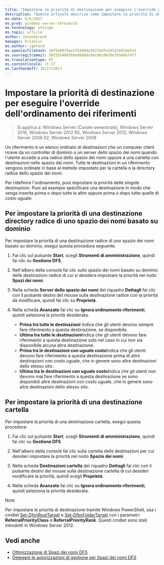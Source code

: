 ```yaml
---
title: "Impostare la priorità di destinazione per eseguire l'override dell'ordinamento dei riferimenti"
description: "Questo articolo descrive come impostare la priorità di destinazione per eseguire l'override dell'ordinamento dei riferimenti."
ms.date: 6/5/2017
ms.prod: windows-server-threshold
ms.technology: storage
ms.topic: article
author: JasonGerend
manager: brianlic
ms.author: jgerend
ms.openlocfilehash: 10f5e8979ae2f6390da76276dfa193226019e5d3
ms.sourcegitcommit: 583355400f6b0d880dc0ac6bc06f0efb50d674f7
ms.translationtype: HT
ms.contentlocale: it-IT
ms.lasthandoff: 10/17/2017
---
```

# <a name="set-target-priority-to-override-referral-ordering"></a>Impostare la priorità di destinazione per eseguire l'override dell'ordinamento dei riferimenti

> Si applica a: Windows Server (Canale semestrale), Windows Server 2016, Windows Server 2012 R2, Windows Server 2012, Windows Server 2008 R2, Windows Server 2008

Un riferimento è un elenco ordinato di destinazioni che un computer client riceve da un controller di dominio o un server dello spazio dei nomi quando l'utente accede a una radice dello spazio dei nomi oppure a una cartella con destinazioni nello spazio dei nomi. Tutte le destinazioni in un riferimento vengono ordinate in base al metodo impostato per la cartella o la directory radice dello spazio dei nomi. 

Per ridefinire l'ordinamento, puoi impostare la priorità delle singole destinazioni. Puoi ad esempio specificare una destinazione in modo che venga inserita prima o dopo tutte le altre oppure prima o dopo tutte quelle di costo uguale.

## <a name="to-set-target-priority-on-a-root-target-for-a-domain-based-namespace"></a>Per impostare la priorità di una destinazione directory radice di uno spazio dei nomi basato su dominio

Per impostare la priorità di una destinazione radice di uno spazio dei nomi basato su dominio, esegui questa procedura seguente.

1.  Fai clic sul pulsante **Start**, scegli **Strumenti di amministrazione**, quindi fai clic su **Gestione DFS**.

2.  Nell'albero della console fai clic sullo spazio dei nomi basato su dominio delle destinazioni radice di cui si desidera impostare la priorità nel nodo **Spazi dei nomi**.

3.  Nella scheda **Server dello spazio dei nomi** del riquadro **Dettagli** fai clic con il pulsante destro del mouse sulla destinazione radice con la priorità da modificare, quindi fai clic su **Proprietà**.

4.  Nella scheda **Avanzate** fai clic su **Ignora ordinamento riferimenti**, quindi seleziona la priorità desiderata.

    -   **Prima tra tutte le destinazioni** Indica che gli utenti devono sempre fare riferimento a questa destinazione, se disponibile.
    -   **Ultima tra tutte le destinazioni**Indica che gli utenti devono fare riferimento a questa destinazione solo nel caso in cui non sia disponibile alcuna altra destinazione.
    -   **Prima tra le destinazioni con uguale costo**Indica che gli utenti devono fare riferimento a questa destinazione prima di altre destinazioni con costo uguale, che in genere sono altre destinazioni dello stesso sito.
    -   **Ultima tra le destinazioni con uguale costo**Indica che gli utenti non devono mai fare riferimento a questa destinazione se sono disponibili altre destinazioni con costo uguale, che in genere sono altre destinazioni dello stesso sito.

## <a name="to-set-target-priority-on-a-folder-target"></a>Per impostare la priorità di una destinazione cartella

Per impostare la priorità di una destinazione cartella, esegui questa procedura:

1.  Fai clic sul pulsante **Start**, scegli **Strumenti di amministrazione**, quindi fai clic su **Gestione DFS**.

2.  Nell'albero della console fai clic sulla cartella delle destinazioni per cui desideri impostare la priorità nel nodo **Spazio dei nomi**.

3.  Nella scheda **Destinazioni cartella** del riquadro **Dettagli** fai clic con il pulsante destro del mouse sulla destinazione cartella di cui desideri modificare la priorità, quindi scegli **Proprietà**.

4.  Nella scheda **Avanzate** fai clic su **Ignora ordinamento riferimenti**, quindi seleziona la priorità desiderata.

> [!NOTE]
> Per impostare le priorità di destinazione tramite Windows PowerShell, usa i cmdlet [Set-DfsnRootTarget](https://technet.microsoft.com/library/jj884266.aspx) e [Set-DfsnFolderTarget](https://technet.microsoft.com/library/jj884264.aspx) con i parametri **ReferralPriorityClass** e **ReferralPriorityRank**. Questi cmdlet sono stati introdotti in Windows Server 2012.

## <a name="see-also"></a>Vedi anche

-   [Ottimizzazione di Spazi dei nomi DFS](tuning-dfs-namespaces.md)
-   [Delegare le autorizzazioni di gestione per Spazi dei nomi DFS](delegate-management-permissions-for-dfs-namespaces.md)